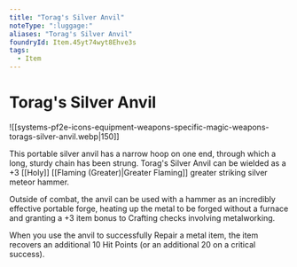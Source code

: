 ```yaml
---
title: "Torag's Silver Anvil"
noteType: ":luggage:"
aliases: "Torag's Silver Anvil"
foundryId: Item.45yt74wyt8Ehve3s
tags:
  - Item
---
```


# Torag's Silver Anvil
![[systems-pf2e-icons-equipment-weapons-specific-magic-weapons-torags-silver-anvil.webp|150]]

This portable silver anvil has a narrow hoop on one end, through which a long, sturdy chain has been strung. Torag's Silver Anvil can be wielded as a +3 [[Holy]] [[Flaming (Greater)|Greater Flaming]] greater striking silver meteor hammer.

Outside of combat, the anvil can be used with a hammer as an incredibly effective portable forge, heating up the metal to be forged without a furnace and granting a +3 item bonus to Crafting checks involving metalworking.

When you use the anvil to successfully Repair a metal item, the item recovers an additional 10 Hit Points (or an additional 20 on a critical success).
